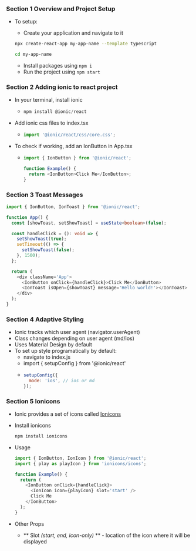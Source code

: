 ### Section 1 Overview and Project Setup

- To setup:

  - Create your application and navigate to it

  ```zsh
  npx create-react-app my-app-name --template typescript

  cd my-app-name
  ```

  - Install packages using `npm i`
  - Run the project using `npm start`

### Section 2 Adding ionic to react project

- In your terminal, install ionic
  - ```ts
    npm install @ionic/react
    ```
- Add ionic css files to index.tsx
  - ```ts
    import '@ionic/react/css/core.css';
    ```
- To check if working, add an IonButton in App.tsx

  - ```ts
    import { IonButton } from '@ionic/react';

    function Example() {
      return <IonButton>Click Me</IonButton>;
    }
    ```

### Section 3 Toast Messages

```ts
import { IonButton, IonToast } from '@ionic/react';

function App() {
  const [showToast, setShowToast] = useState<boolean>(false);

  const handleClick = (): void => {
    setShowToast(true);
    setTimeout(() => {
      setShowToast(false);
    }, 1500);
  };

  return (
    <div className='App'>
      <IonButton onClick={handleClick}>Click Me</IonButton>
      <IonToast isOpen={showToast} message='Hello world!'></IonToast>
    </div>
  );
}
```

### Section 4 Adaptive Styling

- Ionic tracks which user agent (navigator.userAgent)
- Class changes depending on user agent (md/ios)
- Uses Material Design by default
- To set up style programatically by default:
  - navigate to index.js
  - import { setupConfig } from '@ionic/react'
  - ```javascript
    setupConfig({
      mode: 'ios', // ios or md
    });
    ```

### Section 5 Ionicons

- Ionic provides a set of icons called
  [Ionicons](https://ionicons.com/)
- Install ionicons
  ```zsh
  npm install ionicons
  ```
- Usage

  ```ts
  import { IonButton, IonIcon } from '@ionic/react';
  import { play as playIcon } from 'ionicons/icons';

  function Example() {
    return (
      <IonButton onClick={handleClick}>
        <IonIcon icon={playIcon} slot='start' />
        Click Me
      </IonButton>
    );
  }
  ```

- Other Props
  - ** Slot _(start, end, icon-only)_ ** - location of the icon where it will be displayed
